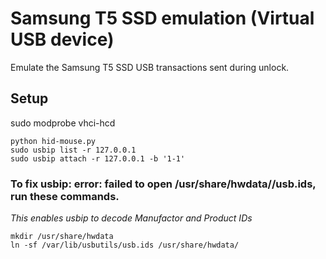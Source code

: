 # Samsung T5 SSD emulation (Virtual USB device)

Emulate the Samsung T5 SSD USB transactions sent during unlock.

## Setup

sudo modprobe vhci-hcd

```
python hid-mouse.py
sudo usbip list -r 127.0.0.1
sudo usbip attach -r 127.0.0.1 -b '1-1'
```

### To fix usbip: error: failed to open /usr/share/hwdata//usb.ids, run these commands.

_This enables usbip to decode Manufactor and Product IDs_

```
mkdir /usr/share/hwdata
ln -sf /var/lib/usbutils/usb.ids /usr/share/hwdata/
```
